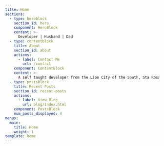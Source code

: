 ```yaml
---
title: Home
sections:
  - type: heroblock
    section_id: hero
    component: HeroBlock
    content: >-
      Developer | Husband | Dad
  - type: contentblock
    title: About
    section_id: about
    actions:
      - label: Contact Me
        url: /contact
    component: ContentBlock
    content: >-
      A self taught developer from the Lion City of the South, Sta Rosa Laguna Philippines.
  - type: postsblock
    title: Recent Posts
    section_id: recent-posts
    actions:
      - label: View Blog
        url: blog/index.html
    component: PostsBlock
    num_posts_displayed: 4
menus:
  main:
    title: Home
    weight: 1
template: home
---
```

